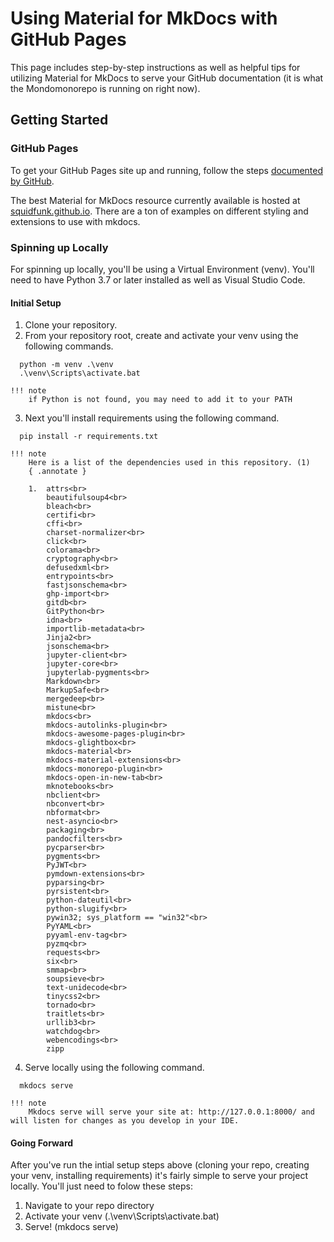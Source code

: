 # Using Material for MkDocs with GitHub Pages

This page includes step-by-step instructions as well as helpful tips for utilizing Material for MkDocs to serve your GitHub documentation (it is what the Mondomonorepo is running on right now).

## Getting Started

### GitHub Pages

To get your GitHub Pages site up and running, follow the steps [documented by GitHub](https://docs.github.com/en/pages/getting-started-with-github-pages/creating-a-github-pages-site#creating-your-site).

The best Material for MkDocs resource currently available is hosted at [squidfunk.github.io](https://squidfunk.github.io/mkdocs-material/reference). There are a ton of examples on different styling and extensions to use with mkdocs.

### Spinning up Locally

For spinning up locally, you'll be using a Virtual Environment (venv). You'll need to have Python 3.7 or later installed as well as Visual Studio Code.

#### Initial Setup

1. Clone your repository.
2. From your repository root, create and activate your venv using the following commands.
  ``` code
    python -m venv .\venv
    .\venv\Scripts\activate.bat
  ```

    !!! note
        if Python is not found, you may need to add it to your PATH

3. Next you'll install requirements using the following command.
  ``` code
    pip install -r requirements.txt
  ```

    !!! note 
        Here is a list of the dependencies used in this repository. (1)
        { .annotate }

        1.  attrs<br>
            beautifulsoup4<br>
            bleach<br>
            certifi<br>
            cffi<br>
            charset-normalizer<br>
            click<br>
            colorama<br>
            cryptography<br>
            defusedxml<br>
            entrypoints<br>
            fastjsonschema<br>
            ghp-import<br>
            gitdb<br>
            GitPython<br>
            idna<br>
            importlib-metadata<br>
            Jinja2<br>
            jsonschema<br>
            jupyter-client<br>
            jupyter-core<br>
            jupyterlab-pygments<br>
            Markdown<br>
            MarkupSafe<br>
            mergedeep<br>
            mistune<br>
            mkdocs<br>
            mkdocs-autolinks-plugin<br>
            mkdocs-awesome-pages-plugin<br>
            mkdocs-glightbox<br>
            mkdocs-material<br>
            mkdocs-material-extensions<br>
            mkdocs-monorepo-plugin<br>
            mkdocs-open-in-new-tab<br>
            mknotebooks<br>
            nbclient<br>
            nbconvert<br>
            nbformat<br>
            nest-asyncio<br>
            packaging<br>
            pandocfilters<br>
            pycparser<br>
            pygments<br>
            PyJWT<br>
            pymdown-extensions<br>
            pyparsing<br>
            pyrsistent<br>
            python-dateutil<br>
            python-slugify<br>
            pywin32; sys_platform == "win32"<br>
            PyYAML<br>
            pyyaml-env-tag<br>
            pyzmq<br>
            requests<br>
            six<br>
            smmap<br>
            soupsieve<br>
            text-unidecode<br>
            tinycss2<br>
            tornado<br>
            traitlets<br>
            urllib3<br>
            watchdog<br>
            webencodings<br>
            zipp

4. Serve locally using the following command.
  ``` code
    mkdocs serve
  ```

    !!! note
        Mkdocs serve will serve your site at: http://127.0.0.1:8000/ and will listen for changes as you develop in your IDE.

#### Going Forward

After you've run the intial setup steps above (cloning your repo, creating your venv, installing requirements) it's fairly simple to serve your project locally. You'll just need to folow these steps:

1. Navigate to your repo directory
2. Activate your venv (.\venv\Scripts\activate.bat)
3. Serve! (mkdocs serve)
